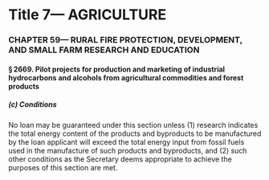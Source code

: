 
# Title 7— AGRICULTURE
### CHAPTER 59— RURAL FIRE PROTECTION, DEVELOPMENT, AND SMALL FARM RESEARCH AND EDUCATION
#### § 2669. Pilot projects for production and marketing of industrial hydrocarbons and alcohols from agricultural commodities and forest products
##### (c) Conditions

No loan may be guaranteed under this section unless (1) research indicates the total energy content of the products and byproducts to be manufactured by the loan applicant will exceed the total energy input from fossil fuels used in the manufacture of such products and byproducts, and (2) such other conditions as the Secretary deems appropriate to achieve the purposes of this section are met.
